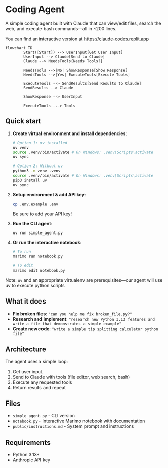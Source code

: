 # Coding Agent

A simple coding agent built with Claude that can view/edit files, search the web, and execute bash commands—all in ~200 lines.

You can find an interactive version at https://claude-codes.replit.app

```mermaid
flowchart TD
        Start([Start]) --> UserInput[Get User Input]
        UserInput --> Claude[Send to Claude]
        Claude --> NeedsTools{Needs Tools?}

        NeedsTools -->|No| ShowResponse[Show Response]
        NeedsTools -->|Yes| ExecuteTools[Execute Tools]

        ExecuteTools --> SendResults[Send Results to Claude]
        SendResults --> Claude

        ShowResponse --> UserInput

        ExecuteTools -.-> Tools
```

## Quick start

1. **Create virtual environment and install dependencies**:
   ```bash
   # Option 1: uv installed
   uv venv
   source .venv/bin/activate # On Windows: .venv\Scripts\activate
   uv sync

   # Option 2: Without uv
   python3 -m venv .venv
   source .venv/bin/activate # On Windows: .venv\Scripts\activate
   pip3 install uv
   uv sync
   ```

2. **Setup environment & add API key**:
   ```bash
   cp .env.example .env
   ```
   Be sure to add your API key!

3. **Run the CLI agent**:
   ```bash
   uv run simple_agent.py
   ```

4. **Or run the interactive notebook**:
   ```bash
   # To run
   marimo run notebook.py

   # To edit
   marimo edit notebook.py
   ```

Note: `uv` and an appropriate virtualenv are prerequisites—our agent will use uv to execute python scripts

## What it does

- **Fix broken files**: `"can you help me fix broken_file.py?"`
- **Research and implement**: `"research new Python 3.13 features and write a file that demonstrates a simple example"`
- **Create new code**: `"write a simple tip splitting calculator python file"`

## Architecture

The agent uses a simple loop:
1. Get user input
2. Send to Claude with tools (file editor, web search, bash)
3. Execute any requested tools
4. Return results and repeat

## Files

- `simple_agent.py` - CLI version
- `notebook.py` - Interactive Marimo notebook with documentation
- `public/instructions.md` - System prompt and instructions

## Requirements

- Python 3.13+
- Anthropic API key